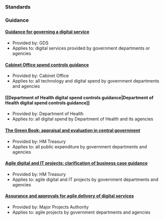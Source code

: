 ### Standards

### Guidance

#### [Guidance for governing a digital service](https://www.gov.uk/service-manual/governance)

* Provided by: GDS
* Applies to: digital services provided by government departments or agencies 

#### [Cabinet Office spend controls guidance](https://www.gov.uk/government/publications/cabinet-office-controls)

* Provided by: Cabinet Office
* Applies to: all technology and digital spend by government departments and agencies

#### [[Department of Health digital spend controls guidance|Department of Health digital spend controls guidance]]

* Provided by: Department of Health
* Applies to: all digital spend by Department of Health and its agencies

#### [The Green Book: appraisal and evaluation in central government](https://www.gov.uk/government/publications/the-green-book-appraisal-and-evaluation-in-central-governent)

* Provided by: HM Treasury
* Applies to: all public expenditure by government departments and agencies

#### [Agile digital and IT projects: clarification of business case guidance](https://www.gov.uk/government/publications/the-green-book-appraisal-and-evaluation-in-central-governent/agile-digital-and-it-projects-clarification-of-business-case-guidance)

* Provided by: HM Treasury
* Applies to: agile digital and IT projects by government departments and agencies

#### [Assurance and approvals for agile delivery of digital services](https://www.gov.uk/government/uploads/system/uploads/attachment_data/file/444588/MPA_Guidance_Assuring_Agile_Projects.pdf)

* Provided by: Major Projects Authority
* Applies to: agile projects by government departments and agencies